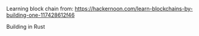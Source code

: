 Learning block chain from:
    https://hackernoon.com/learn-blockchains-by-building-one-117428612f46

Building in Rust

